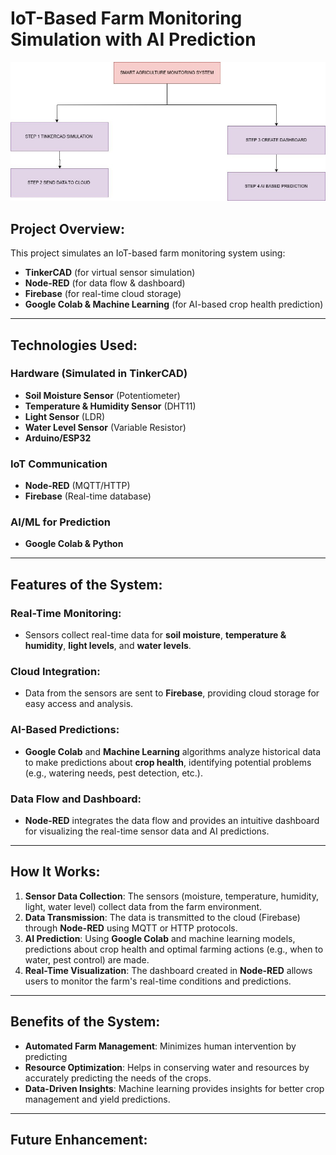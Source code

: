 # IoT-Based Farm Monitoring Simulation with AI Prediction

![Farm Monitoring System](pic.jpg)

## Project Overview:

This project simulates an IoT-based farm monitoring system using:

- **TinkerCAD** (for virtual sensor simulation)
- **Node-RED** (for data flow & dashboard)
- **Firebase** (for real-time cloud storage)
- **Google Colab & Machine Learning** (for AI-based crop health prediction)

---

## Technologies Used:

### Hardware (Simulated in TinkerCAD)
- **Soil Moisture Sensor** (Potentiometer)
- **Temperature & Humidity Sensor** (DHT11)
- **Light Sensor** (LDR)
- **Water Level Sensor** (Variable Resistor)
- **Arduino/ESP32**

### IoT Communication
- **Node-RED** (MQTT/HTTP)
- **Firebase** (Real-time database)

### AI/ML for Prediction
- **Google Colab & Python**

---

## Features of the System:

### Real-Time Monitoring:
- Sensors collect real-time data for **soil moisture**, **temperature & humidity**, **light levels**, and **water levels**.

### Cloud Integration:
- Data from the sensors are sent to **Firebase**, providing cloud storage for easy access and analysis.
  
### AI-Based Predictions:
- **Google Colab** and **Machine Learning** algorithms analyze historical data to make predictions about **crop health**, identifying potential problems (e.g., watering needs, pest detection, etc.).

### Data Flow and Dashboard:
- **Node-RED** integrates the data flow and provides an intuitive dashboard for visualizing the real-time sensor data and AI predictions.

---

## How It Works:

1. **Sensor Data Collection**: The sensors (moisture, temperature, humidity, light, water level) collect data from the farm environment.
2. **Data Transmission**: The data is transmitted to the cloud (Firebase) through **Node-RED** using MQTT or HTTP protocols.
3. **AI Prediction**: Using **Google Colab** and machine learning models, predictions about crop health and optimal farming actions (e.g., when to water, pest control) are made.
4. **Real-Time Visualization**: The dashboard created in **Node-RED** allows users to monitor the farm's real-time conditions and predictions.

---

## Benefits of the System:
- **Automated Farm Management**: Minimizes human intervention by predicting
- **Resource Optimization**: Helps in conserving water and resources by accurately predicting the needs of the crops.
- **Data-Driven Insights**: Machine learning provides insights for better crop management and yield predictions.
  
---

## Future Enhancement:

